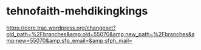 # tehnofaith-mehdikingkings
https://core.trac.wordpress.org/changeset?old_path=%2Fbranches&amp;old=55070&amp;new_path=%2Fbranches&amp;new=55070&amp;sfp_email=&amp;sfph_mail=
